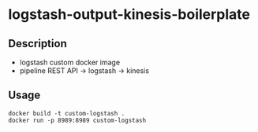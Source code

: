 
# logstash-output-kinesis-boilerplate

## Description
- logstash custom docker image
- pipeline
  REST API -> logstash -> kinesis 


## Usage
```
docker build -t custom-logstash .
docker run -p 8989:8989 custom-logstash

```